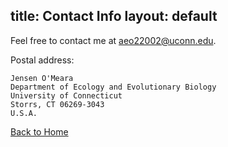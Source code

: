 title: Contact Info
layout: default
---

Feel free to contact me at <aeo22002@uconn.edu>.

Postal address: 

    Jensen O'Meara
    Department of Ecology and Evolutionary Biology 
    University of Connecticut 
    Storrs, CT 06269-3043
    U.S.A.

[Back to Home](https://github.com/jensenomeara)
